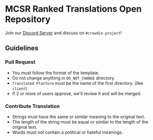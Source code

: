 # MCSR Ranked Translations Open Repository

Join our [Discord Server](https://mcsrranked.com/discord) and discuss on `#crowdin-project`!

## Guidelines

### Pull Request
- You must follow the format of the template.
- Do not change anything in `DO_NOT_CHANGE` directory.
- `Translated Platform` must be the name of the first directory. (like `client`)
- If 2 or more of users approve, we'll review it and will be merged.

### Contribute Translation
- Strings must have the same or similar meaning to the original text.
- The length of the string must be equal or similar to the length of the original text.
- Words must not contain a political or hateful meanings.
